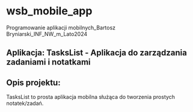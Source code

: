 # wsb_mobile_app
Programowanie aplikacji mobilnych_Bartosz Bryniarski_INF_NW_m_Lato2024

## Aplikacja: TasksList - Aplikacja do zarządzania zadaniami i notatkami #

## Opis projektu:
TasksList to prosta aplikacja mobilna służąca do tworzenia prostych notatek/zadań.